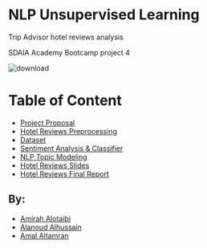 # NLP Unsupervised Learning

Trip Advisor hotel reviews analysis

SDAIA Academy Bootcamp project 4

![download](https://user-images.githubusercontent.com/90132938/146420954-06041ca8-ceb7-4a34-8e98-1a6bf6dabdb7.png)

# Table of Content
- [Project Proposal](https://github.com/amal2121/NLP_Unsupervised_Learning/blob/main/Project%20Proposal.md)
- [Hotel Reviews Preprocessing](https://github.com/amal2121/NLP_Unsupervised_Learning/blob/main/Trip%20Advisor%20Hotel%20_Preprocessing.ipynb)
- [Dataset](https://github.com/amal2121/NLP_Unsupervised_Learning/blob/main/tripadvisor_hotel_reviews%20(1).csv)
- [Sentiment Analysis & Classifier](https://github.com/amal2121/NLP_Unsupervised_Learning/blob/main/NLP_Sentiment%20Analysis%20%26%20Classifier..ipynb)
- [NLP Topic Modeling](https://github.com/amal2121/NLP_Unsupervised_Learning/blob/main/NLP%20Topic%20Modeling%20T5.ipynb)
- [Hotel Reviews Slides](https://github.com/amal2121/NLP_Unsupervised_Learning/blob/main/NLP1.pdf)
- [Hotel Reviews Final Report](https://github.com/amal2121/NLP_Unsupervised_Learning/blob/main/Trip%20Advisor%20Hotel%20Reviews%20Final_Report.pdf)


## By:
- [Amirah Alotaibi](https://github.com/amirahSaad)
- [Alanoud Alhussain](https://github.com/Alanoud-Aziz)
- [Amal Altamran](https://github.com/amal2121)
